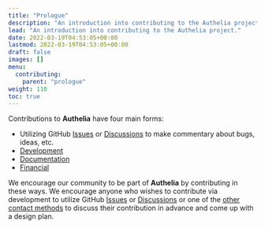 ```yaml
---
title: "Prologue"
description: "An introduction into contributing to the Authelia project."
lead: "An introduction into contributing to the Authelia project."
date: 2022-03-19T04:53:05+00:00
lastmod: 2022-03-19T04:53:05+00:00
draft: false
images: []
menu:
  contributing:
    parent: "prologue"
weight: 110
toc: true
---
```


Contributions to **Authelia** have four main forms:

- Utilizing GitHub [Issues] or [Discussions] to make commentary about bugs, ideas, etc.
- [Development](../development/introduction.md)
- [Documentation](../documentation/introduction.md)
- [Financial](financial.md)

We encourage our community to be part of **Authelia** by contributing in these ways. We encourage anyone who wishes to
contribute via development to utilize GitHub [Issues] or [Discussions] or one of the
[other contact methods](../../information/contact.md) to discuss their contribution in advance and come up with a design
plan.

[Issues]: https://github.com/authelia/authelia/issues
[Discussions]: https://github.com/authelia/authelia/discussions
